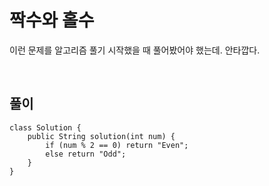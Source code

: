 # 짝수와 홀수
이런 문제를 알고리즘 풀기 시작했을 때 풀어봤어야 했는데. 안타깝다.

<br>

## 풀이
```
class Solution {
    public String solution(int num) {
        if (num % 2 == 0) return "Even";
        else return "Odd";
    }
}
```

